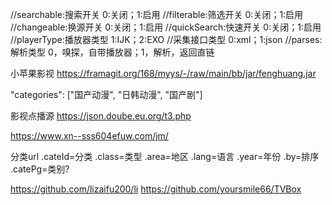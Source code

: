 //searchable:搜索开关        0:关闭；1:启用
//filterable:筛选开关        0:关闭；1:启用
//changeable:换源开关        0:关闭；1:启用
//quickSearch:快速开关       0:关闭；1:启用
//playerType:播放器类型      1:IJK；2:EXO
//采集接口类型               0:xml；1:json
//parses:解析类型            0，嗅探，自带播放器；1，解析，返回直链

小苹果影视
https://framagit.org/168/myys/-/raw/main/bb/jar/fenghuang.jar

"categories": ["国产动漫", "日韩动漫", "国产剧"]

影视点播源
https://json.doube.eu.org/t3.php

https://www.xn--sss604efuw.com/jm/

分类url .cateId=分类 .class=类型 .area=地区 .lang=语言 .year=年份 .by=排序 .catePg=类别?

https://github.com/lizaifu200/li
https://github.com/yoursmile66/TVBox
